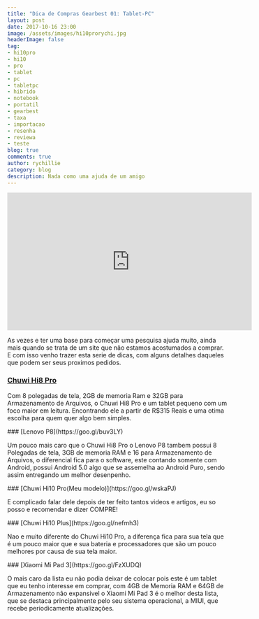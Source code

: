 ```yaml
---
title: "Dica de Compras Gearbest 01: Tablet-PC"
layout: post
date: 2017-10-16 23:00
image: /assets/images/hi10prorychi.jpg
headerImage: false
tag:
- hi10pro
- hi10
- pro
- tablet
- pc
- tabletpc
- hibrido
- notebook
- portatil
- gearbest
- taxa
- importacao
- resenha
- reviewa
- teste
blog: true
comments: true
author: rychillie
category: blog
description: Nada como uma ajuda de um amigo
---
```


<iframe width="560" height="315" src="https://www.youtube.com/embed/KHavZPaC2xE" frameborder="0" allowfullscreen></iframe>

<p>As vezes e ter uma base para começar uma pesquisa ajuda muito, ainda mais quando se trata de um site que não estamos acostumados a comprar. E com isso venho trazer esta serie de dicas, com alguns detalhes daqueles que podem ser seus proximos pedidos.</p>

### [Chuwi Hi8 Pro](https://goo.gl/BSMpWa)
<p>Com 8 polegadas de tela, 2GB de memoria Ram e 32GB para Armazenamento de Arquivos, o Chuwi Hi8 Pro e um tablet pequeno com um foco maior em leitura. Encontrando ele a partir de R$315 Reais e uma otima escolha para quem quer algo bem simples.</p>
### [Lenovo P8](https://goo.gl/buv3LY)
<p>Um pouco mais caro que o Chuwi Hi8 Pro o Lenovo P8 tambem possui 8 Polegadas de tela, 3GB de memoria RAM e 16 para Armazenamento de Arquivos, o diferencial fica para o software, este contando somente com Android, possui Android 5.0 algo que se assemelha ao Android Puro, sendo assim entregando um melhor desenpenho.</p>
### [Chuwi Hi10 Pro(Meu modelo)](https://goo.gl/wskaPJ)
<p>E complicado falar dele depois de ter feito tantos videos e artigos, eu so posso e recomendar e dizer COMPRE!</p>
### [Chuwi Hi10 Plus](https://goo.gl/nefmh3)
<p>Nao e muito diferente do Chuwi Hi10 Pro, a diferença fica para sua tela que é um pouco maior que e sua bateria e processadores que são um pouco melhores por causa de sua tela maior.</p>
### [Xiaomi Mi Pad 3](https://goo.gl/FzXUDQ)
<p>O mais caro da lista eu não podia deixar de colocar pois este é um tablet que eu tenho interesse em comprar, com 4GB de Memoria RAM e 64GB de Armazenamento não expansivel o Xiaomi Mi Pad 3 é o melhor desta lista, que se destaca principalmente pelo seu sistema operacional, a MIUI, que recebe periodicamente atualizações.</p>
